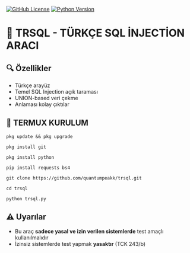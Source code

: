 [![GitHub License](https://img.shields.io/badge/license-MIT-blue.svg)](LICENSE)
[![Python Version](https://img.shields.io/badge/python-3.6%2B-blue)](https://www.python.org/)
# 💉 TRSQL - TÜRKÇE SQL İNJECTİON ARACI

## 🔍 Özellikler
- Türkçe arayüz
- Temel SQL Injection açık taraması
- UNION-based veri çekme
- Anlaması kolay çıktılar


## 📱 TERMUX KURULUM
```
pkg update && pkg upgrade
```
```
pkg install git
```
```
pkg install python
```
```
pip install requests bs4
```
```
git clone https://github.com/quantumpeakk/trsql.git
```
```
cd trsql
```
```
python trsql.py

```
## ⚠️ Uyarılar
- Bu araç **sadece yasal ve izin verilen sistemlerde** test amaçlı kullanılmalıdır
- İzinsiz sistemlerde test yapmak **yasaktır** (TCK 243/b)

